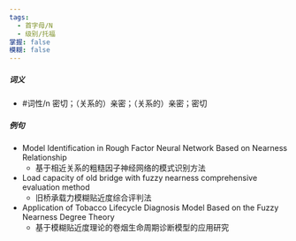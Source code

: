 ```yaml
---
tags:
  - 首字母/N
  - 级别/托福
掌握: false
模糊: false
---
```

##### 词义
- #词性/n  密切；（关系的）亲密；（关系的）亲密；密切
##### 例句
- Model Identification in Rough Factor Neural Network Based on Nearness Relationship
	- 基于相近关系的粗糙因子神经网络的模式识别方法
- Load capacity of old bridge with fuzzy nearness comprehensive evaluation method
	- 旧桥承载力模糊贴近度综合评判法
- Application of Tobacco Lifecycle Diagnosis Model Based on the Fuzzy Nearness Degree Theory
	- 基于模糊贴近度理论的卷烟生命周期诊断模型的应用研究
